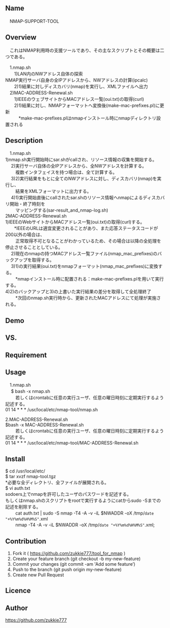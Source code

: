 ## Name
　NMAP-SUPPORT-TOOL

## Overview
　これはNMAP利用時の支援ツールであり、その主なスクリプトとその概要は二つである。

　1.nmap.sh   
　　1)LAN内のNWアドレス自体の探索   
  NMAP実行サーバ自身の全IPアドレスから、NWアドレスの計算(ipcalc)   
　　2)1)結果に対しディスカバリ(nmap)を実行し、XMLファイルへ出力    
　2)MAC-ADDRESS-Renewal.sh   
　　1)IEEEのウェブサイトからMACアドレス一覧(oui.txt)の取得(curl)   
　　2)1)結果に対し、NMAPフォーマットへ変換後(make-mac-prefixes.pl)に更新   
　　　*make-mac-prefixes.plはnmapインストール時にnmapディレクトリ設置される   

## Description
　1.nmap.sh   
   1)nmap.sh実行開始時にsar.shがcallされ、リソース情報の収集を開始する。   
　  2)実行サーバ自体の全IPアドレスから、全NWアドレスを計算する。   
　　   複数インタフェイスを持つ場合は、全て計算する。   
　  3)2)実行結果をもとに全てのNWアドレスに対し、ディスカバリ(nmap)を実行し、   
　　   結果をXMLフォーマットに出力する。   
　  4)1)実行開始直後にcallされたsar.shのリソース情報へnmapによるディスカバリ開始・終了時刻を   
　　   マッピングする(sar-result_and_nmap-log.sh)   
2MAC-ADDRESS-Renewal.sh   
  1)IEEEのWebサイトからMACアドレス一覧(oui.txt)の取得(curl)する。   
 　　*IEEEのURLは適宜変更されることがあり、また応答ステータスコードが200以外の場合は、   
　　  正常取得不可となることがわかっているため、その場合は以降の全処理を停止させることとしている。   
　 2)現在のnmapの持つMACアドレス一覧ファイル(nmap_mac_prefixes)のバックアップを取得する。   
　 3)1)の実行結果(oui.txt)をnmapフォーマット(nmap_mac_prefixes)に変換する。   
　　  *nmapインストール時に配置される：make-mac-prefixes.plを用いて実行する。   
 4)2)のバックアップと3)の上書いた実行結果の差分を取得して全処理終了   
　　  *次回のnmap.sh実行時から、更新されたMACアドレスにて処理が実施される。   

## Demo

## VS. 

## Requirement

## Usage
　1.nmap.sh	  
　  $ bash -x nmap.sh    
　　  若しくはcrontabに任意の実行ユーザ、任意の曜日時刻に定期実行するよう記述する。   
   01 14 * * * /usr/local/etc/nmap-tool/nmap.sh   
   
2.MAC-ADDRESS-Renewal.sh    
   $bash -x MAC-ADDRESS-Renewal.sh   
　　  若しくはcrontabに任意の実行ユーザ、任意の曜日時刻に定期実行するよう記述する。   
   01 14 * * * /usr/local/etc/nmap-tool/MAC-ADDRESS-Renewal.sh   

## Install   
  $ cd /usr/local/etc/   
  $ tar xvzf nmap-tool.tgz   
    *必要な全ディレクトリ、全ファイルが展開される。   
  $ vi auth.txt    
    sodoers上でnmapを許可したユーザのパスワードを記述する。   
    もしくはnmap.shのスクリプトをrootで実行するようにcatからsudo -Sまでの記述を削除する。   
　　   cat auth.txt | sudo -S nmap -T4 -A -v -iL $NWADDR -oX /tmp/`date "+%Y%m%d%H%M%S"`.xml   
　　   nmap -T4 -A -v -iL $NWADDR -oX /tmp/`date "+%Y%m%d%H%M%S"`.xml;   


## Contribution
  1. Fork it ( https://github.com/zukkie777/tool_for_nmap )   
  2. Create your feature branch (git checkout -b my-new-feature)   
  3. Commit your changes (git commit -am 'Add some feature’)   
  4. Push to the branch (git push origin my-new-feature)   
  5. Create new Pull Request   

## Licence 


## Author
https://github.com/zukkie777   
